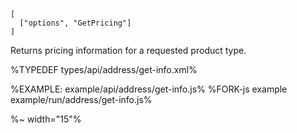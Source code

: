 ```### async getPricing => Pricing
[
  ["options", "GetPricing"]
]
```

Returns pricing information for a requested product type.

%TYPEDEF types/api/address/get-info.xml%

%EXAMPLE: example/api/address/get-info.js%
%FORK-js example example/run/address/get-info.js%

%~ width="15"%